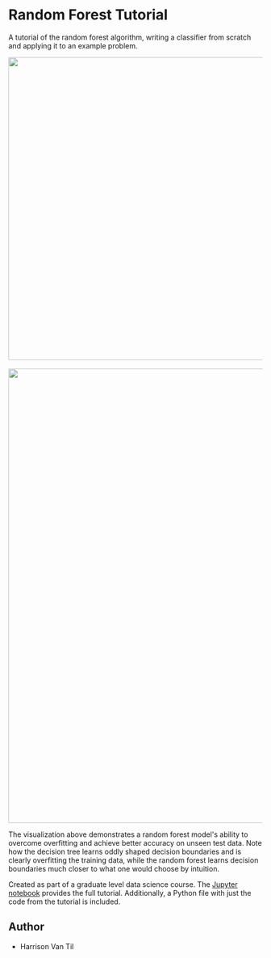 # Random Forest Tutorial
A tutorial of the random forest algorithm, writing a classifier from scratch and applying it to an example problem.

<p align="center">
  <img width="600" src="https://www.researchgate.net/profile/Evaldas_Vaiciukynas/publication/301638643/figure/fig1/AS:355471899807744@1461762513154/Architecture-of-the-random-forest-model.png">
  <br><br>
  <img width="900" src="https://i.imgur.com/o33m7Lu.png">
</p>

The visualization above demonstrates a random forest model's ability to overcome overfitting and achieve better accuracy on unseen test data. Note how the decision tree learns oddly shaped decision boundaries and is clearly overfitting the training data, while the random forest learns decision boundaries much closer to what one would choose by intuition.

Created as part of a graduate level data science course. The [Jupyter notebook](https://nbviewer.jupyter.org/github/hvantil/RandomForestTutorial/blob/master/RandomForestTutorial.ipynb) provides the full tutorial. Additionally, a Python file with just the code from the tutorial is included. 

## Author
- Harrison Van Til
